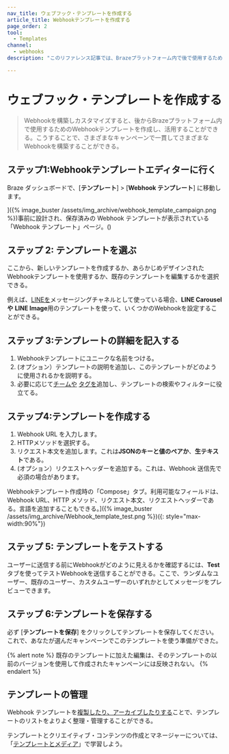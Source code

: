 ```yaml
---
nav_title: ウェブフック・テンプレートを作成する
article_title: Webhookテンプレートを作成する
page_order: 2
tool:
  - Templates
channel:
  - webhooks
description: "このリファレンス記事では、Brazeプラットフォーム内で後で使用するためのWebhookテンプレートの作成とカスタマイズ方法について説明する。"

---
```


# ウェブフック・テンプレートを作成する

> Webhookを構築しカスタマイズすると、後からBrazeプラットフォーム内で使用するためのWebhookテンプレートを作成し、活用することができる。こうすることで、さまざまなキャンペーンで一貫してさまざまなWebhookを構築することができる。

## ステップ1:Webhookテンプレートエディターに行く

Braze ダッシュボードで、[**テンプレート**] > [**Webhook テンプレート**] に移動します。

]({% image_buster /assets/img_archive/webhook_template_campaign.png %})事前に設計され、保存済みの Webhook テンプレートが表示されている「Webhook テンプレート」ページ。()

## ステップ 2: テンプレートを選ぶ

ここから、新しいテンプレートを作成するか、あらかじめデザインされたWebhookテンプレートを使用するか、既存のテンプレートを編集するかを選択できる。

例えば、[LINEを]({{site.baseurl}}/user_guide/message_building_by_channel/line)メッセージングチャネルとして使っている場合、**LINE Carouselや** **LINE Image**用のテンプレートを使って、いくつかのWebhookを設定することができる。

## ステップ 3:テンプレートの詳細を記入する

1. Webhookテンプレートにユニークな名前をつける。
2. (オプション）テンプレートの説明を追加し、このテンプレートがどのように使用されるかを説明する。
3. 必要に応じて[チームや]({{site.baseurl}}/user_guide/administrative/app_settings/manage_your_braze_users/teams/) [タグを]({{site.baseurl}}/user_guide/administrative/app_settings/tags/)追加し、テンプレートの検索やフィルターに役立てる。

## ステップ4:テンプレートを作成する

1. Webhook URL を入力します。
2. HTTPメソッドを選択する。
3. リクエスト本文を追加します。これは**JSONのキーと値のペアか**、**生テキスト**である。
4. (オプション）リクエストヘッダーを追加する。これは、Webhook 送信先で必須の場合があります。

Webhookテンプレート作成時の「Compose」タブ。利用可能なフィールドは、Webhook URL、HTTP メソッド、リクエスト本文、リクエストヘッダーである。言語を追加することもできる。]({% image_buster /assets/img_archive/Webhook_template_test.png %})({: style="max-width:90%"})

## ステップ 5: テンプレートをテストする

ユーザーに送信する前にWebhookがどのように見えるかを確認するには、**Test**タブを使ってテストWebhookを送信することができる。ここで、ランダムなユーザー、既存のユーザー、カスタムユーザーのいずれかとしてメッセージをプレビューできます。

## ステップ 6:テンプレートを保存する

必ず [**テンプレートを保存**] をクリックしてテンプレートを保存してください。これで、あなたが選んだキャンペーンでこのテンプレートを使う準備ができた。

{% alert note %}
既存のテンプレートに加えた編集は、そのテンプレートの以前のバージョンを使用して作成されたキャンペーンには反映されない。
{% endalert %}

## テンプレートの管理

Webhook テンプレートを[複製したり、アーカイブしたりする]({{site.baseurl}}/user_guide/engagement_tools/templates_and_media/managing_templates/)ことで、テンプレートのリストをよりよく整理・管理することができる。

テンプレートとクリエイティブ・コンテンツの作成とマネージャーについては、「[テンプレートとメディア]({{site.baseurl}}/user_guide/engagement_tools/templates_and_media/)」で学習しよう。

